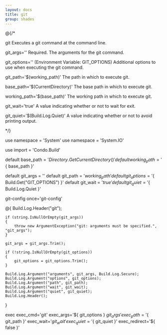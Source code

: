 ```yaml
---
layout: docs
title: git
group: shades
---
```


@{/*

git
    Executes a git command at the command line.

git_args=''
    Required. The arguments for the git command.

git_options='' (Environment Variable: GIT_OPTIONS)
    Additional options to use when executing the git command.

git_path='$(working_path)'
    The path in which to execute git.

base_path='$(CurrentDirectory)'
    The base path in which to execute git.

working_path='$(base_path)'
    The working path in which to execute git.

git_wait='true'
    A value indicating whether or not to wait for exit.

git_quiet='$(Build.Log.Quiet)'
    A value indicating whether or not to avoid printing output.

*/}

use namespace = 'System'
use namespace = 'System.IO'

use import = 'Condo.Build'

default base_path       = '${ Directory.GetCurrentDirectory() }'
default working_path    = '${ base_path }'

default git_args        = ''
default git_path        = '${ working_path }'
default git_options     = '${ Build.Get("GIT_OPTIONS") }'
default git_wait        = '${ true }'
default git_quiet       = '${ Build.Log.Quiet }'

git-config once='git-config'

@{
    Build.Log.Header("git");

    if (string.IsNullOrEmpty(git_args))
    {
        throw new ArgumentException("git: arguments must be specified.", "git_args");
    }

    git_args = git_args.Trim();

    if (!string.IsNullOrEmpty(git_options))
    {
        git_options = git_options.Trim();
    }

    Build.Log.Argument("arguments", git_args, Build.Log.Secure);
    Build.Log.Argument("options", git_options);
    Build.Log.Argument("path", git_path);
    Build.Log.Argument("wait", git_wait);
    Build.Log.Argument("quiet", git_quiet);
    Build.Log.Header();
}

exec exec_cmd='git' exec_args='${ git_options } ${ git_args }' exec_path='${ git_path }' exec_wait='${ git_wait }' exec_quiet='${ git_quiet }' exec_redirect='${ false }'